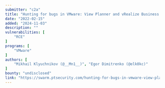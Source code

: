 ```yaml
---
submitter: "c2a"
title: "Hunting for bugs in VMware: View Planner and vRealize Business for Cloud"
date: "2022-02-15"
added: "2024-11-03"
description: ""
vulnerabilities: [
    "RCE"
]
programs: [
    "VMware"
]
authors: [
    "Mikhail Klyuchnikov (@__Mn1__)", "Egor Dimitrenko (@elk0kc)"
]
bounty: "undisclosed"
link: "https://swarm.ptsecurity.com/hunting-for-bugs-in-vmware-view-planner-and-vrealize-business-for-cloud/"
---
```





